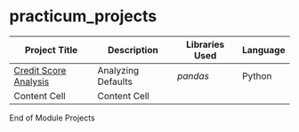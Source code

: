 # practicum_projects

| Project Title  | Description | Libraries Used | Language |
| ------------- | ------------- |-------------| -------------|
| [Credit Score Analysis](https://github.com/Nashkad94/practicum_projects/blob/main/project2draft1.ipynb)  | Analyzing Defaults | *pandas* | Python 
| Content Cell  | Content Cell  |

End of Module Projects
